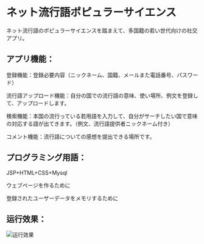 # ネット流行語ポピュラーサイエンス

ネット流行語のポピュラーサイエンスを踏まえて、多国籍の若い世代向けの社交アプリ。

## **アプリ機能**：

登録機能：登録必要内容（ニックネーム、国籍、メールまた電話番号、パスワード）

流行語アップロード機能：自分の国での流行語の意味、使い場所、例文を登録して、アップロードします。

検索機能：本国の流行っている若用語を入力して、自分がサーチしたい国で意味の対応する語が出てきます。（例文、流行語提供者ニックネーム付き）

コメント機能：流行語についての感想を提出できる場所です。

## プログラミング用語：

JSP+HTML+CSS+Mysql 

ウェブページを作るために

登録されたユーザーデータをメモリするために


## 运行效果：  
![](./web/YF.png '运行效果')

